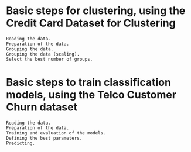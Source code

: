 # Basic steps for clustering, using the Credit Card Dataset for Clustering
    Reading the data.
    Preparation of the data.
    Grouping the data.
    Grouping the data (scaling).
    Select the best number of groups.

# Basic steps to train classification models, using the Telco Customer Churn dataset
    Reading the data.
    Preparation of the data.
    Training and evaluation of the models.
    Defining the best parameters.
    Predicting.
